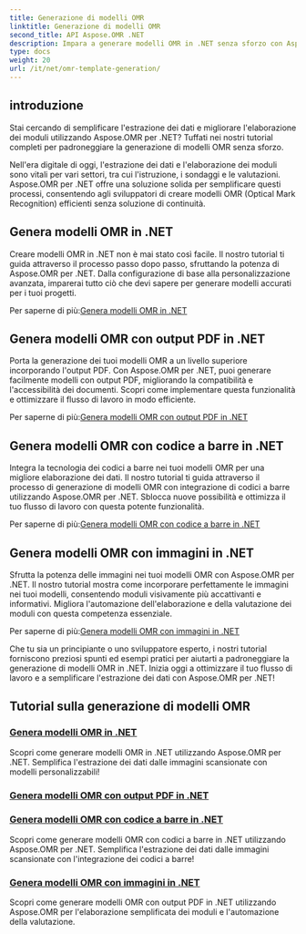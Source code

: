 ```yaml
---
title: Generazione di modelli OMR
linktitle: Generazione di modelli OMR
second_title: API Aspose.OMR .NET
description: Impara a generare modelli OMR in .NET senza sforzo con Aspose.OMR per tutorial .NET. Semplifica l'estrazione dei dati e ottimizza l'elaborazione dei moduli ora!
type: docs
weight: 20
url: /it/net/omr-template-generation/
---
```

## introduzione
Stai cercando di semplificare l'estrazione dei dati e migliorare l'elaborazione dei moduli utilizzando Aspose.OMR per .NET? Tuffati nei nostri tutorial completi per padroneggiare la generazione di modelli OMR senza sforzo.

Nell'era digitale di oggi, l'estrazione dei dati e l'elaborazione dei moduli sono vitali per vari settori, tra cui l'istruzione, i sondaggi e le valutazioni. Aspose.OMR per .NET offre una soluzione solida per semplificare questi processi, consentendo agli sviluppatori di creare modelli OMR (Optical Mark Recognition) efficienti senza soluzione di continuità.

## Genera modelli OMR in .NET

Creare modelli OMR in .NET non è mai stato così facile. Il nostro tutorial ti guida attraverso il processo passo dopo passo, sfruttando la potenza di Aspose.OMR per .NET. Dalla configurazione di base alla personalizzazione avanzata, imparerai tutto ciò che devi sapere per generare modelli accurati per i tuoi progetti.

 Per saperne di più:[Genera modelli OMR in .NET](./generate-omr-templates/)

## Genera modelli OMR con output PDF in .NET

Porta la generazione dei tuoi modelli OMR a un livello superiore incorporando l'output PDF. Con Aspose.OMR per .NET, puoi generare facilmente modelli con output PDF, migliorando la compatibilità e l'accessibilità dei documenti. Scopri come implementare questa funzionalità e ottimizzare il flusso di lavoro in modo efficiente.

 Per saperne di più:[Genera modelli OMR con output PDF in .NET](./generate-omr-templates-pdf/)

## Genera modelli OMR con codice a barre in .NET

Integra la tecnologia dei codici a barre nei tuoi modelli OMR per una migliore elaborazione dei dati. Il nostro tutorial ti guida attraverso il processo di generazione di modelli OMR con integrazione di codici a barre utilizzando Aspose.OMR per .NET. Sblocca nuove possibilità e ottimizza il tuo flusso di lavoro con questa potente funzionalità.

 Per saperne di più:[Genera modelli OMR con codice a barre in .NET](./generate-omr-templates-barcode/)

## Genera modelli OMR con immagini in .NET

Sfrutta la potenza delle immagini nei tuoi modelli OMR con Aspose.OMR per .NET. Il nostro tutorial mostra come incorporare perfettamente le immagini nei tuoi modelli, consentendo moduli visivamente più accattivanti e informativi. Migliora l'automazione dell'elaborazione e della valutazione dei moduli con questa competenza essenziale.

 Per saperne di più:[Genera modelli OMR con immagini in .NET](./generate-omr-templates-images/)

Che tu sia un principiante o uno sviluppatore esperto, i nostri tutorial forniscono preziosi spunti ed esempi pratici per aiutarti a padroneggiare la generazione di modelli OMR in .NET. Inizia oggi a ottimizzare il tuo flusso di lavoro e a semplificare l'estrazione dei dati con Aspose.OMR per .NET!
## Tutorial sulla generazione di modelli OMR
### [Genera modelli OMR in .NET](./generate-omr-templates/)
Scopri come generare modelli OMR in .NET utilizzando Aspose.OMR per .NET. Semplifica l'estrazione dei dati dalle immagini scansionate con modelli personalizzabili!
### [Genera modelli OMR con output PDF in .NET](./generate-omr-templates-pdf/)
### [Genera modelli OMR con codice a barre in .NET](./generate-omr-templates-barcode/)
Scopri come generare modelli OMR con codici a barre in .NET utilizzando Aspose.OMR per .NET. Semplifica l'estrazione dei dati dalle immagini scansionate con l'integrazione dei codici a barre!
### [Genera modelli OMR con immagini in .NET](./generate-omr-templates-images/)
Scopri come generare modelli OMR con output PDF in .NET utilizzando Aspose.OMR per l'elaborazione semplificata dei moduli e l'automazione della valutazione.